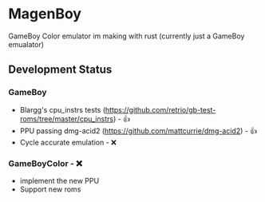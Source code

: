 # MagenBoy

GameBoy Color emulator im making with rust (currently just a GameBoy emualator)

## Development Status

### GameBoy
- Blargg's cpu_instrs tests (https://github.com/retrio/gb-test-roms/tree/master/cpu_instrs) - :thumbsup:
- PPU passing dmg-acid2 (https://github.com/mattcurrie/dmg-acid2) - :thumbsup:
- Cycle accurate emulation - :x:

### GameBoyColor - :x:
- implement the new PPU
- Support new roms